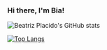 ### Hi there, I'm Bia!

![Beatriz Placido's GitHub stats](https://github-readme-stats.vercel.app/api?username=BeatrizPlacido&show_icons=true&theme=tokyonight)

[![Top Langs](https://github-readme-stats.vercel.app/api/top-langs/?username=BeatrizPlacido&layout=compact&theme=tokyonight)](https://github.com/BeatrizPlacido)
